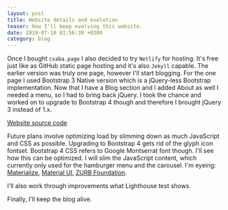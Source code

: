```yaml
---
layout: post
title: Website details and evolution
teaser: How I'll keep evolving this website.
date: 2019-07-10 01:56:39 +0300
category: blog
---
```

Once I bought `csaba.page` I also decided to try `Netlify` for hosting. It's free just like as GitHub static page hosting and it's also `Jekyll` capable. The earlier version was truly one page, however I'll start blogging. For the one page I used Bootstrap 3 Native version which is a jQuery-less Bootstrap implementation. Now that I have a Blog section and I added About as well I needed a menu, so I had to bring back jQuery. I took the chance and worked on to upgrade to Bootstrap 4 though and therefore I brought jQuery 3 instead of 1.x.

[Website source code](https://github.com/CsabaConsulting/csaba.page/commits/master)

Future plans involve optimizing load by slimming down as much JavaScript and CSS as possible. Upgrading to Bootstrap 4 gets rid of the glyph icon fontset. Bootstrap 4 CSS refers to Google Montserrat font though. I'll see how this can be optimized. I will slim the JavaScript content, which currently only used for the hamburger menu and the carousel. I'm eyeing: [Materialize](https://github.com/Dogfalo/materialize), [Material UI](https://material-ui.com/), [ZURB Foundation](http://foundation.zurb.com/sites/download.html/). 

I'll also work through improvements what Lighthouse test shows.

Finally, I'll keep the blog alive.
